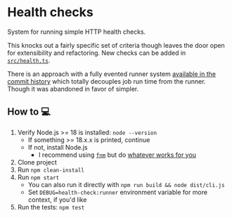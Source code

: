 # Health checks

System for running simple HTTP health checks.

This knocks out a fairly specific set of criteria though leaves the door open
for extensibility and refactoring. New checks can be added in [`src/health.ts`](https://github.com/OutdatedVersion/health-check-exercise/blob/91670732d9160afff2a1e228b3053437c1664b04/src/health.ts#L44-L55).

There is an approach with a fully evented runner system [available in the commit history](https://github.com/OutdatedVersion/health-check-exercise/commit/727182c6b935dfc49011d4327f82cc41f9836f2a) which
totally decouples job run time from the runner. Though it was abandoned in favor of simpler.

## How to 💻

1. Verify Node.js >= 18 is installed: `node --version`
   - If something >= 18.x.x is printed, continue
   - If not, install Node.js
     - I recommend using [`fnm`](https://github.com/Schniz/fnm) but do [whatever works for you](https://nodejs.org/en/learn/getting-started/how-to-install-nodejs)
2. Clone project
3. Run `npm clean-install`
4. Run `npm start`
   - You can also run it directly with `npm run build && node dist/cli.js`
   - Set `DEBUG=health-check:runner` environment variable for more context, if you'd like
5. Run the tests: `npm test`
